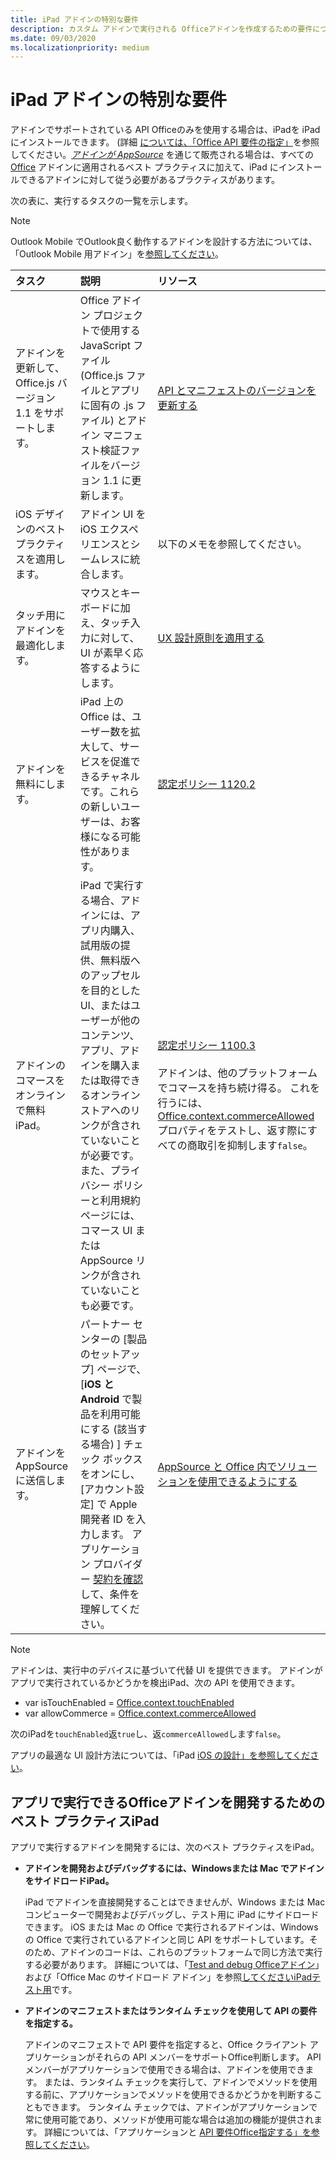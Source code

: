 ```yaml
---
title: iPad アドインの特別な要件
description: カスタム アドインで実行される Officeアドインを作成するための要件について説明iPad。
ms.date: 09/03/2020
ms.localizationpriority: medium
---
```



# <a name="special-requirements-for-add-ins-on-the-ipad"></a>iPad アドインの特別な要件

アドインでサポートされている API Officeのみを使用する場合は、iPadを iPad にインストールできます。 (詳細 [については、「Office API 要件の指定」](specify-office-hosts-and-api-requirements.md)を参照してください。*[アドインが AppSource](https://appsource.microsoft.com)* を通じて販売される場合は、すべての [Office](../concepts/add-in-development-best-practices.md) アドインに適用されるベスト プラクティスに加えて、iPad にインストールできるアドインに対して従う必要があるプラクティスがあります。

次の表に、実行するタスクの一覧を示します。

> [!NOTE]
> Outlook Mobile でOutlook良く動作するアドインを設計する方法については、「Outlook Mobile 用アドイン」を[参照してください](../outlook/outlook-mobile-addins.md)。

|タスク|説明|リソース|
|:-----|:-----|:-----|
|アドインを更新して、Office.js バージョン 1.1 をサポートします。|Office アドイン プロジェクトで使用する JavaScript ファイル (Office.js ファイルとアプリに固有の .js ファイル) とアドイン マニフェスト検証ファイルをバージョン 1.1 に更新します。|[API とマニフェストのバージョンを更新する](update-your-javascript-api-for-office-and-manifest-schema-version.md)|
|iOS デザインのベスト プラクティスを適用します。|アドイン UI を iOS エクスペリエンスとシームレスに統合します。| 以下のメモを参照してください。 |
|タッチ用にアドインを最適化します。|マウスとキーボードに加え、タッチ入力に対して、UI が素早く応答するようにします。|[UX 設計原則を適用する](../concepts/add-in-development-best-practices.md#apply-ux-design-principles)|
|アドインを無料にします。|iPad 上の Office は、ユーザー数を拡大して、サービスを促進できるチャネルです。これらの新しいユーザーは、お客様になる可能性があります。|[認定ポリシー 1120.2](/legal/marketplace/certification-policies#11202-acquisition-pricing-and-terms)|
|アドインのコマースをオンラインで無料iPad。|iPad で実行する場合、アドインには、アプリ内購入、試用版の提供、無料版へのアップセルを目的とした UI、またはユーザーが他のコンテンツ、アプリ、アドインを購入または取得できるオンライン ストアへのリンクが含されていないことが必要です。また、プライバシー ポリシーと利用規約ページには、コマース UI または AppSource リンクが含されていないことも必要です。|[認定ポリシー 1100.3](/legal/marketplace/certification-policies#11003-selling-additional-features)<br><br>アドインは、他のプラットフォームでコマースを持ち続け得る。 これを行うには、[Office.context.commerceAllowed](/javascript/api/office/office.context#office-office-context-commerceallowed-member) プロパティをテストし、返す際にすべての商取引を抑制します`false`。|
|アドインを AppSource に送信します。|パートナー センターの [製品のセットアップ] ページで、[**iOS と Android** で製品を利用可能にする (該当する場合) ] チェック ボックスをオンにし、[アカウント設定] で Apple 開発者 ID を入力します。 アプリケーション プロバイダー [契約を確認](https://go.microsoft.com/fwlink/?linkid=715691) して、条件を理解してください。|[AppSource と Office 内でソリューションを使用できるようにする](/office/dev/store/submit-to-appsource-via-partner-center)|

> [!NOTE]
> アドインは、実行中のデバイスに基づいて代替 UI を提供できます。 アドインがアプリで実行されているかどうかを検出iPad、次の API を使用できます。
>
> - var isTouchEnabled = [Office.context.touchEnabled](/javascript/api/office/office.context#office-office-context-touchenabled-member)
> - var allowCommerce = [Office.context.commerceAllowed](/javascript/api/office/office.context#office-office-context-commerceallowed-member)
>
> 次のiPadを`touchEnabled`返`true`し、返`commerceAllowed`します`false`。
>
> アプリの最適な UI 設計方法については、「iPad [iOS の設計」を参照してください](https://developer.apple.com/library/ios/documentation/UserExperience/Conceptual/MobileHIG/)。

## <a name="best-practices-for-developing-office-add-ins-that-can-run-on-ipad"></a>アプリで実行できるOfficeアドインを開発するためのベスト プラクティスiPad

アプリで実行するアドインを開発するには、次のベスト プラクティスをiPad。

-  **アドインを開発およびデバッグするには、Windowsまたは Mac でアドインをサイドロードiPad。**

    iPad でアドインを直接開発することはできませんが、Windows または Mac コンピューターで開発およびデバッグし、テスト用に iPad にサイドロードできます。 iOS または Mac の Office で実行されるアドインは、Windows の Office で実行されているアドインと同じ API をサポートしています。そのため、アドインのコードは、これらのプラットフォームで同じ方法で実行する必要があります。 詳細については、「[Test and debug Officeアドイン](../testing/test-debug-office-add-ins.md)」および「Office Mac のサイドロード アドイン」を参照[してくださいiPadテスト用](../testing/sideload-an-office-add-in-on-ipad-and-mac.md)です。

-  **アドインのマニフェストまたはランタイム チェックを使用して API の要件を指定する。**

    アドインのマニフェストで API 要件を指定すると、Office クライアント アプリケーションがそれらの API メンバーをサポートOffice判断します。 API メンバーがアプリケーションで使用できる場合は、アドインを使用できます。 または、ランタイム チェックを実行して、アドインでメソッドを使用する前に、アプリケーションでメソッドを使用できるかどうかを判断することもできます。 ランタイム チェックでは、アドインがアプリケーションで常に使用可能であり、メソッドが使用可能な場合は追加の機能が提供されます。 詳細については、「アプリケーションと [API 要件Office指定する」を参照してください](specify-office-hosts-and-api-requirements.md)。

